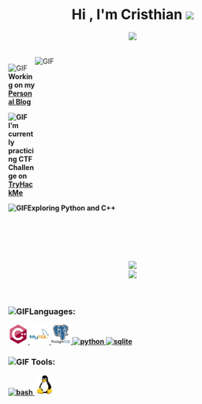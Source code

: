 <center>

# **Hi** , **I'm Cristhian** <img src="https://media.giphy.com/media/Ii4jfLGmdmWWhcVTG3/giphy-downsized-large.gif" width="25" > 

</center>

<p align="center">
  <img src="https://readme-typing-svg.herokuapp.com/?lines=Cybersecurity+Student&font=Fira%20Code&center=true&width=380&height=50&color=0EF7F7">
</p>


<br />
<img align="right" height="270px" width="450px" alt="GIF" src="https://media.giphy.com/media/6utNxL2fGvEL5tFBZr/giphy.gif">


<img src="https://media.giphy.com/media/ibXW0RPKgrtHgxg8gV/giphy.gif" width="40" alt="GIF"><b> Working on my [Personal Blog](https://cristhianmt.github.io)<b>
<br>

<img src="https://media.giphy.com/media/yKKMaXHvwXoATvXUls/giphy-downsized-large.gif" width="40" alt="GIF"><b> I’m currently practicing CTF Challenge on [TryHackMe](https://tryhackme.com/p/Bl34k)<b>

<img src="https://media.giphy.com/media/3o85xp2UheCHZNPCbC/giphy.gif" width="40" alt="GIF"><b>Exploring Python and C++<b>
<br>
<br>
<br>
<br>
<br>
<br>


<p align="center" >
<a href="https://github.com/anuraghazra/github-readme-stats"> 
    <img  src="https://github-readme-stats.vercel.app/api?username=cristhianmt&&show_icons=true&theme=codeSTACKr"/>
  </a>
<br>
<a href="https://github.com/anuraghazra/github-readme-stats"> 
    <img  src="https://github-readme-stats.vercel.app/api/top-langs/?username=cristhianmt&layout=compact&&theme=codeSTACKr"/>
  </a>
</p>

<br>

<h3 align="left"><img src="https://media.giphy.com/media/lm79UYhHtMhDq/giphy.gif" width="45" alt="GIF"><b>Languages:</b></h3></a>
<p align="left">

<a href="https://www.w3schools.com/cpp/" target="_blank" rel="noreferrer"> <img src="https://raw.githubusercontent.com/devicons/devicon/master/icons/cplusplus/cplusplus-original.svg" alt="cplusplus" width="40" height="40"/> </a> 
<a href="https://www.mysql.com/" target="_blank" rel="noreferrer"> <img src="https://raw.githubusercontent.com/devicons/devicon/master/icons/mysql/mysql-original-wordmark.svg" alt="mysql" width="40" height="40"/> </a> <a href="https://www.postgresql.org" target="_blank" rel="noreferrer"> <img src="https://raw.githubusercontent.com/devicons/devicon/master/icons/postgresql/postgresql-original-wordmark.svg" alt="postgresql" width="40" height="40"/> </a> 
<a href="https://www.python.org" target="_blank" rel="noreferrer"> <img src="https://img.icons8.com/color/48/000000/python--v1.png" alt="python" width="40" height="40"/> </a>
<a href="https://www.sqlite.org/" target="_blank" rel="noreferrer"> <img src="https://www.vectorlogo.zone/logos/sqlite/sqlite-icon.svg" alt="sqlite" width="40" height="40"/> </a> 
</p>


<h3 align="left"><img src="https://media.giphy.com/media/3o85xJFQ8WcjWeBLoY/giphy.gif" width="40" alt="GIF"> <b>Tools:</b></h3>
<p align="left"> 

<a href="https://www.gnu.org/software/bash/" target="_blank" rel="noreferrer"> <img src="https://img.icons8.com/plasticine/100/000000/bash.png" alt="bash" width="50" height="50"/> </a> 
<a href="https://www.linux.org/" target="_blank" rel="noreferrer"> <img src="https://raw.githubusercontent.com/devicons/devicon/master/icons/linux/linux-original.svg" alt="linux" width="40" height="40"/> </a>

</p>





